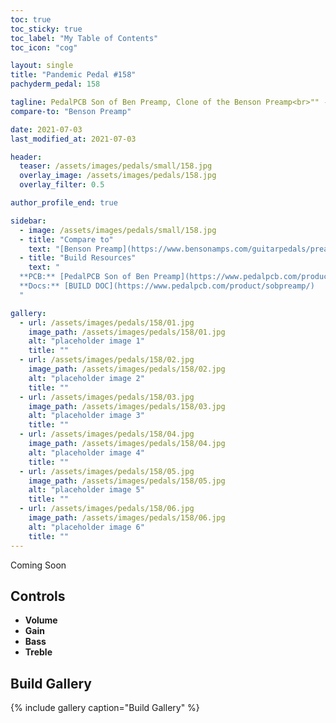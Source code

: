 ```yaml
---
toc: true
toc_sticky: true
toc_label: "My Table of Contents"
toc_icon: "cog"

layout: single
title: "Pandemic Pedal #158"
pachyderm_pedal: 158

tagline: PedalPCB Son of Ben Preamp, Clone of the Benson Preamp<br>"" - 
compare-to: "Benson Preamp"

date: 2021-07-03
last_modified_at: 2021-07-03

header:
  teaser: /assets/images/pedals/small/158.jpg
  overlay_image: /assets/images/pedals/158.jpg
  overlay_filter: 0.5

author_profile_end: true

sidebar:
  - image: /assets/images/pedals/small/158.jpg
  - title: "Compare to"
    text: "[Benson Preamp](https://www.bensonamps.com/guitarpedals/preamp)"
  - title: "Build Resources"
    text: "
  **PCB:** [PedalPCB Son of Ben Preamp](https://www.pedalpcb.com/product/sobpreamp/)<br>
  **Docs:** [BUILD DOC](https://www.pedalpcb.com/product/sobpreamp/)
  "

gallery:
  - url: /assets/images/pedals/158/01.jpg
    image_path: /assets/images/pedals/158/01.jpg
    alt: "placeholder image 1"
    title: ""
  - url: /assets/images/pedals/158/02.jpg
    image_path: /assets/images/pedals/158/02.jpg
    alt: "placeholder image 2"
    title: ""
  - url: /assets/images/pedals/158/03.jpg
    image_path: /assets/images/pedals/158/03.jpg
    alt: "placeholder image 3"
    title: ""
  - url: /assets/images/pedals/158/04.jpg
    image_path: /assets/images/pedals/158/04.jpg
    alt: "placeholder image 4"
    title: ""
  - url: /assets/images/pedals/158/05.jpg
    image_path: /assets/images/pedals/158/05.jpg
    alt: "placeholder image 5"
    title: ""
  - url: /assets/images/pedals/158/06.jpg
    image_path: /assets/images/pedals/158/06.jpg
    alt: "placeholder image 6"
    title: ""
---
```




Coming Soon

## Controls

* **Volume**
* **Gain**
* **Bass**
* **Treble**

## Build Gallery

{% include gallery caption="Build Gallery" %}
